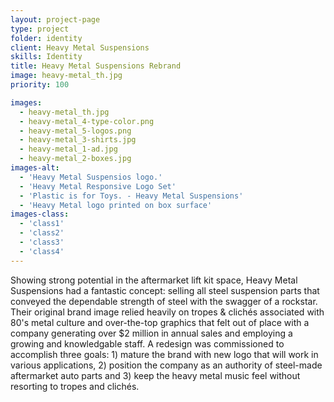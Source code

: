 ```yaml
---
layout: project-page
type: project
folder: identity
client: Heavy Metal Suspensions
skills: Identity
title: Heavy Metal Suspensions Rebrand
image: heavy-metal_th.jpg
priority: 100

images: 
  - heavy-metal_th.jpg
  - heavy-metal_4-type-color.png
  - heavy-metal_5-logos.png
  - heavy-metal_3-shirts.jpg
  - heavy-metal_1-ad.jpg
  - heavy-metal_2-boxes.jpg
images-alt:
  - 'Heavy Metal Suspensios logo.'
  - 'Heavy Metal Responsive Logo Set'
  - 'Plastic is for Toys. - Heavy Metal Suspensions'
  - 'Heavy Metal logo printed on box surface'
images-class:
  - 'class1'
  - 'class2'
  - 'class3'
  - 'class4'
---
```



Showing strong potential in the aftermarket lift kit space, Heavy Metal Suspensions had a fantastic concept: selling all steel suspension parts that conveyed the dependable strength of steel with the swagger of a rockstar. Their original brand image relied heavily on tropes & clichés associated with 80's metal culture and over-the-top graphics that felt out of place with a company generating over $2 million in annual sales and employing a growing and knowledgable staff. A redesign was commissioned to accomplish three goals: 1) mature the brand with new logo that will work in various applications, 2) position the company as an authority of steel-made aftermarket auto parts and 3) keep the heavy metal music feel without resorting to tropes and clichés.